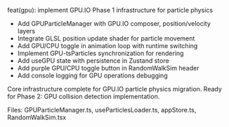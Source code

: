 feat(gpu): implement GPU.IO Phase 1 infrastructure for particle physics

- Add GPUParticleManager with GPU.IO composer, position/velocity layers
- Integrate GLSL position update shader for particle movement  
- Add GPU/CPU toggle in animation loop with runtime switching
- Implement GPU-tsParticles synchronization for rendering
- Add useGPU state with persistence in Zustand store
- Add purple GPU/CPU toggle button in RandomWalkSim header
- Add console logging for GPU operations debugging

Core infrastructure complete for GPU.IO particle physics migration.
Ready for Phase 2: GPU collision detection implementation.

Files: GPUParticleManager.ts, useParticlesLoader.ts, appStore.ts, RandomWalkSim.tsx
